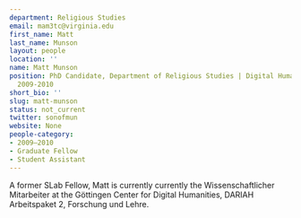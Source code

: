 ```yaml
---
department: Religious Studies
email: mam3tc@virginia.edu
first_name: Matt
last_name: Munson
layout: people
location: ''
name: Matt Munson
position: PhD Candidate, Department of Religious Studies | Digital Humanities Fellow
  2009-2010
short_bio: ''
slug: matt-munson
status: not_current
twitter: sonofmun
website: None
people-category:
- 2009–2010
- Graduate Fellow
- Student Assistant
---
```


A former SLab Fellow, Matt is currently currently the Wissenschaftlicher Mitarbeiter at the Göttingen Center for Digital Humanities, DARIAH Arbeitspaket 2, Forschung und Lehre.
